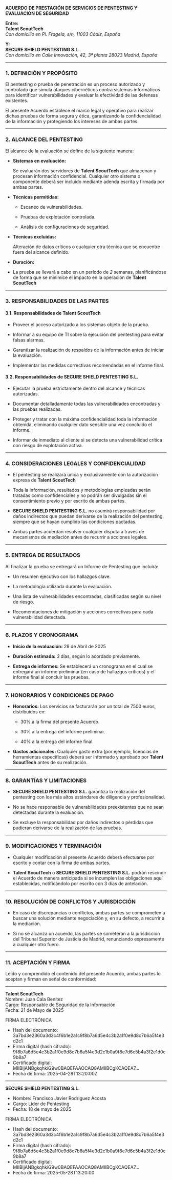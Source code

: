 **ACUERDO DE PRESTACIÓN DE SERVICIOS DE PENTESTING Y EVALUACIÓN DE SEGURIDAD**

**Entre:**  
 **Talent ScoutTech**  
 *Con domicilio en  Pl. Fragela, s/n, 11003 Cádiz, España*

**Y:**  
 **SECURE SHIELD PENTESTING S.L.**  
 *Con domicilio en* *Calle Innovación, 42, 3ª planta 28023 Madrid, España*


---

### **1\. DEFINICIÓN Y PROPÓSITO**

El pentesting o prueba de penetración es un proceso autorizado y controlado que simula ataques cibernéticos contra sistemas informáticos para identificar vulnerabilidades y evaluar la efectividad de las defensas existentes.

El presente Acuerdo establece el marco legal y operativo para realizar dichas pruebas de forma segura y ética, garantizando la confidencialidad de la información y protegiendo los intereses de ambas partes.

---

### **2\. ALCANCE DEL PENTESTING**

El alcance de la evaluación se define de la siguiente manera:

* **Sistemas en evaluación:**

  Se evaluarán dos servidores de **Talent ScoutTech** que almacenan y procesan información confidencial. Cualquier otro sistema o componente deberá ser incluido mediante adenda escrita y firmada por ambas partes.

* **Técnicas permitidas:**

  * Escaneo de vulnerabilidades.

  * Pruebas de explotación controlada.

  * Análisis de configuraciones de seguridad.

* **Técnicas excluidas:** 

  Alteración de datos críticos o cualquier otra técnica que se encuentre fuera del alcance definido.

* **Duración:**  
*  
  La prueba se llevará a cabo en un período de *2* semanas, planificándose de forma que se minimice el impacto en la operación de **Talent ScoutTech**

---

### **3\. RESPONSABILIDADES DE LAS PARTES**

#### **3.1. Responsabilidades de Talent ScoutTech** 

* Proveer el acceso autorizado a los sistemas objeto de la prueba.

* Informar a su equipo de TI sobre la ejecución del pentesting para evitar falsas alarmas.

* Garantizar la realización de respaldos de la información antes de iniciar la evaluación.

* Implementar las medidas correctivas recomendadas en el informe final.

#### **3.2. Responsabilidades de SECURE SHIELD PENTESTING S.L.**

* Ejecutar la prueba estrictamente dentro del alcance y técnicas autorizadas.

* Documentar detalladamente todas las vulnerabilidades encontradas y las pruebas realizadas.

* Proteger y tratar con la máxima confidencialidad toda la información obtenida, eliminando cualquier dato sensible una vez concluido el informe.

* Informar de inmediato al cliente si se detecta una vulnerabilidad crítica con riesgo de explotación activa.

---

### **4\. CONSIDERACIONES LEGALES Y CONFIDENCIALIDAD**

* El pentesting se realizará única y exclusivamente con la autorización expresa de **Talent ScoutTech**

* Toda la información, resultados y metodologías empleadas serán tratadas como confidenciales y no podrán ser divulgadas sin el consentimiento previo y por escrito de ambas partes.

* **SECURE SHIELD PENTESTING S.L.** no asumirá responsabilidad por daños indirectos que puedan derivarse de la realización del pentesting, siempre que se hayan cumplido las condiciones pactadas.

* Ambas partes acuerdan resolver cualquier disputa a través de mecanismos de mediación antes de recurrir a acciones legales.

---

### **5\. ENTREGA DE RESULTADOS**

Al finalizar la prueba se entregará un Informe de Pentesting que incluirá:

* Un resumen ejecutivo con los hallazgos clave.

* La metodología utilizada durante la evaluación.

* Una lista de vulnerabilidades encontradas, clasificadas según su nivel de riesgo.

* Recomendaciones de mitigación y acciones correctivas para cada vulnerabilidad detectada.

---

### **6\. PLAZOS Y CRONOGRAMA**

* **Inicio de la evaluación:** 28 de Abril de 2025

* **Duración estimada:** *3* días, según lo acordado previamente.

* **Entrega de informes:** Se establecerá un cronograma en el cual se entregará un informe preliminar (en caso de hallazgos críticos) y el informe final al concluir las pruebas.

---

### **7\. HONORARIOS Y CONDICIONES DE PAGO**

* **Honorarios:** Los servicios se facturarán por un total de 7500 euros, distribuidos en:

  * 30% a la firma del presente Acuerdo.

  * 30% a la entrega del informe preliminar.

  * 40% a la entrega del informe final.

* **Gastos adicionales:** Cualquier gasto extra (por ejemplo, licencias de herramientas específicas) deberá ser informado y aprobado por **Talent ScoutTech** antes de su realización.

---

### **8\. GARANTÍAS Y LIMITACIONES**

* **SECURE SHIELD PENTESTING S.L.** garantiza la realización del pentesting con los más altos estándares de diligencia y profesionalidad.

* No se hace responsable de vulnerabilidades preexistentes que no sean detectadas durante la evaluación.

* Se excluye la responsabilidad por daños indirectos o pérdidas que pudieran derivarse de la realización de las pruebas.

---

### **9\. MODIFICACIONES Y TERMINACIÓN**

* Cualquier modificación al presente Acuerdo deberá efectuarse por escrito y contar con la firma de ambas partes.

* **Talent ScoutTech** o **SECURE SHIELD PENTESTING S.L.** podrán rescindir el Acuerdo de manera anticipada si se incumplen las obligaciones aquí establecidas, notificándolo por escrito con 3 días de antelación.

---

### **10\. RESOLUCIÓN DE CONFLICTOS Y JURISDICCIÓN**

* En caso de discrepancias o conflictos, ambas partes se comprometen a buscar una solución mediante negociación y, en su defecto, a recurrir a la mediación.

* Si no se alcanza un acuerdo, las partes se someterán a la jurisdicción del Tribunal Superior de Justicia de Madrid, renunciando expresamente a cualquier otro fuero.

---

### **11\. ACEPTACIÓN Y FIRMA**

Leído y comprendido el contenido del presente Acuerdo, ambas partes lo aceptan y firman en señal de conformidad:

---

**Talent ScoutTech**  
 Nombre: Juan Cala Benítez  
 Cargo: Responsable de Seguridad de la Información  
 Fecha: 21 de Mayo de 2025

FIRMA ELECTRÓNICA

- Hash del documento: 3a7bd3e2360a3d3c4f6b1e2a1c9f8b7a6d5e4c3b2a1f0e9d8c7b6a5f4e3d2c1
- Firma digital (hash cifrado): 9f8b7a6d5e4c3b2a1f0e9d8c7b6a5f4e3d2c1b0a9f8e7d6c5b4a3f2e1d0c9b8a7
- Certificado digital: MIIBIjANBgkqhkiG9w0BAQEFAAOCAQ8AMIIBCgKCAQEA7...
- Fecha de firma: 2025-04-28T13:20:00Z
 
---

**SECURE SHIELD PENTESTING S.L.**

 - Nombre: Francisco Javier Rodriguez Acosta
 - Cargo: Líder de Pentesting  
 - Fecha: 18 de mayo de 2025

 FIRMA ELECTRÓNICA

- Hash del documento: 3a7bd3e2360a3d3c4f6b1e2a1c9f8b7a6d5e4c3b2a1f0e9d8c7b6a5f4e3d2c1
- Firma digital (hash cifrado): 9f8b7a6d5e4c3b2a1f0e9d8c7b6a5f4e3d2c1b0a9f8e7d6c5b4a3f2e1d0c9b8a7
- Certificado digital: MIIBIjANBgkqhkiG9w0BAQEFAAOCAQ8AMIIBCgKCAQEA7...
- Fecha de firma: 2025-05-28T13:20:00